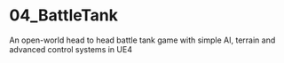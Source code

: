 # 04_BattleTank
An open-world head to head battle tank game with simple AI, terrain and advanced control systems in UE4
